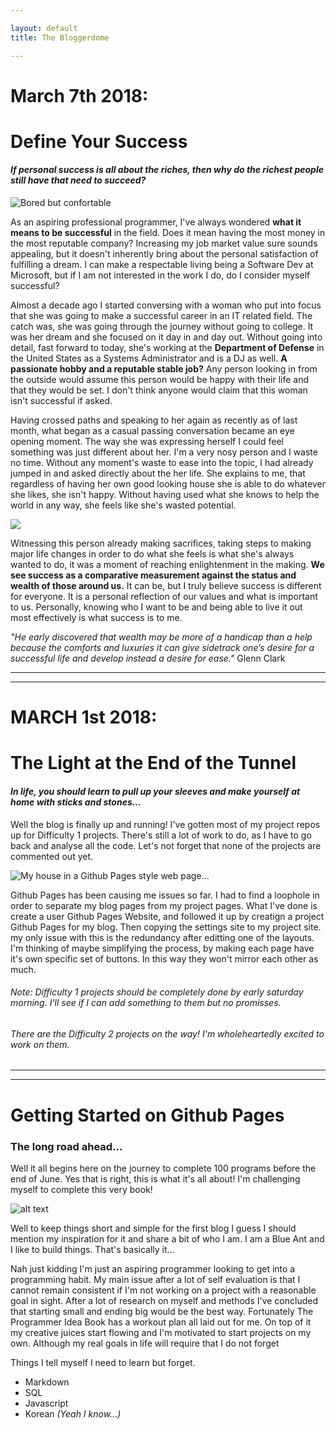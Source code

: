 ```yaml
---

layout: default
title: The Bloggerdome

---
```


# March 7th 2018: 
# Define Your Success

#### *If personal success is all about the riches, then why do the richest people still have that need to succeed?*

![Bored but confortable](https://www.incimages.com/uploaded_files/image/1940x900/getty_498600343_128289.jpg)

As an aspiring professional programmer, I've always wondered **what it means to be successful** in the field. Does it mean having the most money in the most reputable company? Increasing my job market value sure sounds appealing, but it doesn't inherently bring about the personal satisfaction of fulfilling a dream. I can make a respectable living being a Software Dev at Microsoft, but if I am not interested in the work I do, do I consider myself successful? 

Almost a decade ago I started conversing with a woman who put into focus that she was going to make a successful career in an IT related field. The catch was, she was going through the journey without going to college. It was her dream and she focused on it day in and day out. Without going into detail, fast forward to today, she's working at the **Department of Defense** in the United States as a Systems Administrator and is a DJ as well. **A passionate hobby and a reputable stable job?** Any person looking in from the outside would assume this person would be happy with their life and that they would be set. I don't think anyone would claim that this woman isn't successful if asked. 

Having crossed paths and speaking to her again as recently as of last month, what began as a casual passing conversation became an eye opening moment. The way she was expressing herself I could feel something was just different about her. I'm a very nosy person and I waste no time. Without any moment's waste to ease into the topic, I had already jumped in and asked directly about the her life. She explains to me, that regardless of having her own good looking house she is able to do whatever she likes, she isn't happy. Without having used what she knows to help the world in any way, she feels like she's wasted potential. 

![](https://seanwes.com/wp-content/uploads/2014/04/you-have-one-life-set-bigger-goals.jpg)

Witnessing this person already making sacrifices, taking steps to making major life changes in order to do what she feels is what she's always wanted to do, it was a moment of reaching enlightenment in the making. **We see success as a comparative measurement against the status and wealth of those around us.** It can be, but I truly believe success is different for everyone. It is a personal reflection of our values and what is important to us. Personally, knowing who I want to be and being able to live it out most effectively is what success is to me.


*"He early discovered that wealth may be more of a handicap than a help because the comforts
and luxuries it can give sidetrack one’s desire for a successful life and develop instead a
desire for ease."* Glenn Clark 

---
<!--- Mr. Russell is a great believer in versatility in all creative work. In any physical work he
believes one can work many hours at a time, but in mental, creative work he believes one can
do his best only for two hours at a time on any one subject, but he can work another two
hours on another subject with equal freshness. He therefore sometimes works two hours a
day on each of five different creations, "and in that way I can live five lives at a time," he
says.
He also believes that every man should be master of anything he does, do it in a masterly
manner and love it, no matter what it is, whether hard physical work, menial or boring work,
or inspirational work.
"That was his method of transforming work into play. "
 "The book ... is a means of thought transference only, and
not a creative process until you have made it so by transformation within you. -->
---

# MARCH 1st 2018: 
# The Light at the End of the Tunnel


#### *In life, you should learn to pull up your sleeves and make yourself at home with sticks and stones...*

Well the blog is finally up and running! I've gotten most of my project repos up for Difficulty 1 projects.
There's still a lot of work to do, as I have to go back and analyse all the code. Let's not forget that none of the projects are commented out yet.

![My house in a Github Pages style web page...](https://i.ytimg.com/vi/nCKkHqlx9dE/maxresdefault.jpg)

Github Pages has been causing me issues so far. I had to find a loophole in order to separate my blog pages from my project pages.
What I've done is create a user Github Pages Website, and followed it up by creatign a project Github Pages for my blog. Then copying the settings site to my project site.
my only issue with this is the redundancy after editting one of the layouts. I'm thinking of maybe simplifying the process, by making each page have it's own specific set of buttons. In this way they won't mirror each other as much.


###### Note: Difficulty 1 projects should be completely done by early saturday morning. I'll see if I can add something to them but no promisses.

###### There are the Difficulty 2 projects on the way! I'm wholeheartedly excited to work on them.



---  

---



# Getting Started on Github Pages

### The long road ahead...


Well it all begins here on the journey to complete 100 programs before the end of June.
Yes that is right, this is what it's all about! I'm challenging myself to complete this very book!

![alt text](http://www.coderslexicon.com/wp-content/uploads/2013/02/ebook-cover.png "Noice")

Well to keep things short and simple for the first blog I guess I should mention my inspiration for it and share a bit of who I am.
I am a Blue Ant and I like to build things. That's basically it...

Nah just kidding I'm just an aspiring programmer looking to get into a programming habit. My main issue after a lot of self evaluation is that I cannot remain consistent if I'm not working on a project with a reasonable goal in sight. After a lot of research on myself and methods I've concluded that starting small and ending big would be the best way.
Fortunately The Programmer Idea Book has a workout plan all laid out for me. On  top of it my creative juices start flowing and I'm motivated to start projects on my own. 
Although my real goals in life will require that I do not forget 

Things I tell myself I need to learn but forget. 
- Markdown
- SQL
- Javascript
- Korean *(Yeah I know...)*
    
